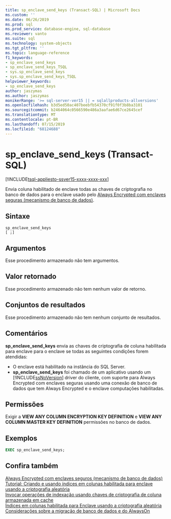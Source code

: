 ```yaml
---
title: sp_enclave_send_keys (Transact-SQL) | Microsoft Docs
ms.custom: ''
ms.date: 06/26/2019
ms.prod: sql
ms.prod_service: database-engine, sql-database
ms.reviewer: vanto
ms.suite: sql
ms.technology: system-objects
ms.tgt_pltfrm: ''
ms.topic: language-reference
f1_keywords:
- sp_enclave_send_keys
- sp_enclave_send_keys_TSQL
- sys.sp_enclave_send_keys
- sys.sp_enclave_send_keys_TSQL
helpviewer_keywords:
- sp_enclave_send_keys
author: jaszymas
ms.author: jaszymas
monikerRange: '>= sql-server-ver15 || = sqlallproducts-allversions'
ms.openlocfilehash: b3d5ed50ac407beebfb54370cf91f0f3b8ba3101
ms.sourcegitcommit: b2464064c0566590e486a3aafae6d67ce2645cef
ms.translationtype: MT
ms.contentlocale: pt-BR
ms.lasthandoff: 07/15/2019
ms.locfileid: "68124688"
---
```

# <a name="spenclavesendkeys----transact-sql"></a>sp_enclave_send_keys    (Transact-SQL)
[!INCLUDE[tsql-appliesto-ssver15-xxxx-xxxx-xxx](../../includes/tsql-appliesto-ssver15-xxxx-xxxx-xxx.md)]

Envia coluna habilitado de enclave todas as chaves de criptografia no banco de dados para o enclave usado pelo [Always Encrypted com enclaves seguras &#40;mecanismo de banco de dados&#41;](../../relational-databases/security/encryption/always-encrypted-enclaves.md).

## <a name="syntax"></a>Sintaxe  
  
```
sp_enclave_send_keys
[ ;]  
```

## <a name="arguments"></a>Argumentos

Esse procedimento armazenado não tem argumentos.

## <a name="return-value"></a>Valor retornado

Esse procedimento armazenado não tem nenhum valor de retorno.
  
## <a name="result-sets"></a>Conjuntos de resultados

Esse procedimento armazenado não tem nenhum conjunto de resultados.
  
## <a name="remarks"></a>Comentários

**sp_enclave_send_keys** envia as chaves de criptografia de coluna habilitada para enclave para o enclave se todas as seguintes condições forem atendidas:

- O enclave está habilitado na instância do SQL Server.
- **sp_enclave_send_keys** foi chamado de um aplicativo usando um [!INCLUDE[ssNoVersion](../../includes/ssnoversion-md.md)] driver do cliente, com suporte para Always Encrypted com enclaves seguras usando uma conexão de banco de dados que tem Always Encrypted e o enclave computações habilitadas.

## <a name="permissions"></a>Permissões

 Exigir a **VIEW ANY COLUMN ENCRYPTION KEY DEFINITION** e **VIEW ANY COLUMN MASTER KEY DEFINITION** permissões no banco de dados.  
  
## <a name="examples"></a>Exemplos  
  
```sql
EXEC sp_enclave_send_keys;  
```

## <a name="see-also"></a>Confira também

 [Always Encrypted com enclaves seguros &#40;mecanismo de banco de dados&#41;](../../relational-databases/security/encryption/always-encrypted-enclaves.md)   
 [Tutorial: Criando e usando índices em colunas habilitada para enclave usando a criptografia aleatória](../security/tutorial-creating-using-indexes-on-enclave-enabled-columns-using-randomized-encryption.md#step-3-create-an-index-with-role-separation)   
 [Invocar operações de indexação usando chaves de criptografia de coluna armazenada em cache](../security/encryption/configure-always-encrypted-enclaves.md#invoke-indexing-operations-using-cached-column-encryption-keys)   
 [Índices em colunas habilitada para Enclave usando a criptografia aleatória](../security/encryption/always-encrypted-enclaves.md#indexes-on-enclave-enabled-columns-using-randomized-encryption)   
 [Considerações sobre a migração de banco de dados e do AlwaysOn](../security/encryption/always-encrypted-enclaves.md#considerations-for-alwayson-and-database-migration)
